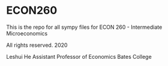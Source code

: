 # ECON260

This is the repo for all sympy files for ECON 260 - Intermediate Microeconomics

All rights reserved. 2020

Leshui He
Assistant Professor of Economics
Bates College


